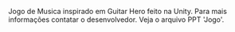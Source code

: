 Jogo de Musica inspirado em Guitar Hero feito na Unity. Para mais informações contatar o desenvolvedor. Veja o arquivo PPT 'Jogo'.
